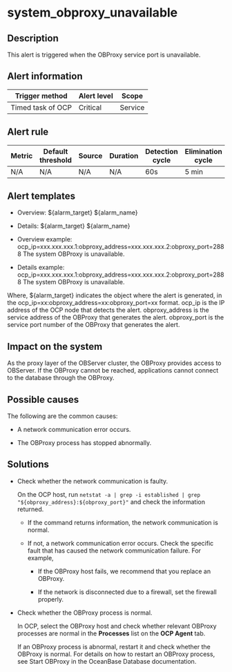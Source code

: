 system_obproxy_unavailable
===============================================



Description
--------------------------------

This alert is triggered when the OBProxy service port is unavailable.

**Alert information**
------------------------------------------



|  Trigger method   | Alert level |  Scope  |
|-------------------|-------------|---------|
| Timed task of OCP | Critical    | Service |



**Alert rule**
-----------------------------------



| Metric | Default threshold | Source | Duration | Detection cycle | Elimination cycle |
|--------|-------------------|--------|----------|-----------------|-------------------|
| N/A    | N/A               | N/A    | N/A      | 60s             | 5 min             |



Alert templates
------------------------------------

* Overview: \${alarm_target} ${alarm_name}



* Details: \${alarm_target} ${alarm_name}



* Overview example: ocp_ip=xxx.xxx.xxx.1:obproxy_address=xxx.xxx.xxx.2:obproxy_port=2888 The system OBProxy is unavailable.



* Details example: ocp_ip=xxx.xxx.xxx.1:obproxy_address=xxx.xxx.xxx.2:obproxy_port=2888 The system OBProxy is unavailable.






Where, ${alarm_target} indicates the object where the alert is generated, in the ocp_ip=xx:obproxy_address=xx:obproxy_port=xx format. ocp_ip is the IP address of the OCP node that detects the alert. obproxy_address is the service address of the OBProxy that generates the alert. obproxy_port is the service port number of the OBProxy that generates the alert.

Impact on the system
-----------------------------------------

As the proxy layer of the OBServer cluster, the OBProxy provides access to OBServer. If the OBProxy cannot be reached, applications cannot connect to the database through the OBProxy.

Possible causes
------------------------------------

The following are the common causes:

* A network communication error occurs.



* The OBProxy process has stopped abnormally.






Solutions
------------------------------

* Check whether the network communication is faulty.

  On the OCP host, run `netstat -a | grep -i established | grep "${obproxy_address}:${obproxy_port}"` and check the information returned.
  * If the command returns information, the network communication is normal.



  * If not, a network communication error occurs. Check the specific fault that has caused the network communication failure. For example,

    * If the OBProxy host fails, we recommend that you replace an OBProxy.



    * If the network is disconnected due to a firewall, set the firewall properly.









* Check whether the OBProxy process is normal.

  In OCP, select the OBProxy host and check whether relevant OBProxy processes are normal in the **Processes** list on the **OCP Agent** tab.

  If an OBProxy process is abnormal, restart it and check whether the OBProxy is normal. For details on how to restart an OBProxy process, see Start OBProxy in the OceanBase Database documentation.







